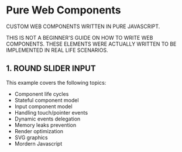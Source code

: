 # Pure Web Components
CUSTOM WEB COMPONENTS WRITTEN IN PURE JAVASCRIPT.

THIS IS NOT A BEGINNER'S GUIDE ON HOW TO WRITE WEB COMPONENTS. THESE ELEMENTS
WERE ACTUALLY WRITTEN TO BE IMPLEMENTED IN REAL LIFE SCENARIOS.

## 1. ROUND SLIDER INPUT

This example covers the following topics:

- Component life cycles
- Stateful component model
- Input component model
- Handling touch/pointer events
- Dynamic events delegation
- Memory leaks prevention
- Render optimization
- SVG graphics
- Mordern Javascript
